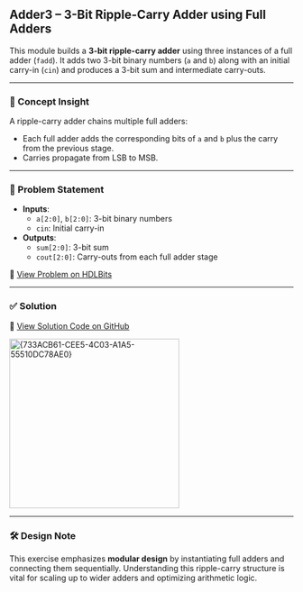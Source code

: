 ## Adder3 – 3-Bit Ripple-Carry Adder using Full Adders

This module builds a **3-bit ripple-carry adder** using three instances of a full adder (`fadd`). It adds two 3-bit binary numbers (`a` and `b`) along with an initial carry-in (`cin`) and produces a 3-bit sum and intermediate carry-outs.

---

### 🧠 Concept Insight  
A ripple-carry adder chains multiple full adders:
- Each full adder adds the corresponding bits of `a` and `b` plus the carry from the previous stage.
- Carries propagate from LSB to MSB.

---

### 📘 Problem Statement  
- **Inputs**:  
  - `a[2:0]`, `b[2:0]`: 3-bit binary numbers  
  - `cin`: Initial carry-in  
- **Outputs**:  
  - `sum[2:0]`: 3-bit sum  
  - `cout[2:0]`: Carry-outs from each full adder stage  

🔗 [View Problem on HDLBits](https://hdlbits.01xz.net/wiki/Adder3)

---

### ✅ Solution  
📄 [View Solution Code on GitHub](https://github.com/EswarAdithya011/HDLBits/blob/main/Problem%20Sets/3.%20Circuits/Combinational%20logic/3.3%20Arithmetic%20Circuits/3.3.3%203-bit%20binary%20adder/adder3.v)

<img width="301" alt="{733ACB61-CEE5-4C03-A1A5-55510DC78AE0}" src="https://github.com/user-attachments/assets/5b988738-ef3e-400b-a8e7-d4add0992202" />

---

### 🛠 Design Note  
This exercise emphasizes **modular design** by instantiating full adders and connecting them sequentially. Understanding this ripple-carry structure is vital for scaling up to wider adders and optimizing arithmetic logic.
